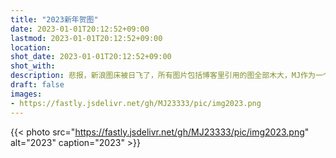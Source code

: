 ```yaml
---
title: "2023新年贺图"
date: 2023-01-01T20:12:52+09:00
lastmod: 2023-01-01T20:12:52+09:00
location:
shot_date: 2023-01-01T20:12:52+09:00
shot_with:
description: 悲报，新浪图床被日飞了，所有图片包括博客里引用的图全部木大，MJ作为一个依靠typora默认设置随手上传图片的人又没有备份。新浪——我要用99万匹的磁场杀灭你口阿！悲报2，jsDelivr受到DNS污染，大陆无法访问，导致github图床也不大好用了，GFW，我敬爱你口也！
draft: false
images: 
- https://fastly.jsdelivr.net/gh/MJ23333/pic/img2023.png
---
```


{{< photo src="https://fastly.jsdelivr.net/gh/MJ23333/pic/img2023.png" alt="2023" caption="2023" >}}

